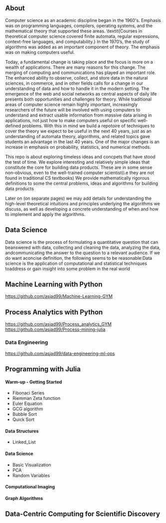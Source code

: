 
## About

Computer science as an academic discipline began in the 1960's. Emphasis was on programming languages, compilers, operating systems, and the mathematical theory that supported these areas. \textit{Courses in theoretical computer science covered finite automata, regular expressions, context-free languages, and computability.} In the 1970’s, the study of algorithms was added as an important component of theory. The emphasis was on making computers useful. 

Today, a fundamental change is taking place and the focus is more on a wealth of applications. There are many reasons for this change. The merging of computing and communications has played an important role. The enhanced ability to observe, collect, and store data in the natural sciences, in commerce, and in other fields calls for a change in our understanding of data and how to handle it in the modern setting. The emergence of the web and social networks as central aspects of daily life presents both opportunities and challenges for theory. While traditional areas of computer science remain highly important, increasingly researchers of the future will be involved with using computers to understand and extract usable information from massive data arising in applications, not just how to make computers useful on specific well-defined problems. With this in mind we build a repotoire of techniques to cover the theory we expect to be useful in the next 40 years, just as an understanding of automata theory, algorithms, and related topics gave students an advantage in the last 40 years. One of the major changes is an increase in emphasis on probability, statistics, and numerical methods.



This repo is about exploring timeless ideas and concpets that have stood the test of time. We explore interesting and relatively simple ideas  that constitute the core for building data products. These are in some sense non-obvious,
even to the well-trained computer scientist(i.e they are not found in traditional CS textbooks) We provide   mathematically rigorous definitions to some the central problems, ideas and algorithms for building data products
 
Later on (on separate pages) we may add details for understanding the high-level theoretical intuitions and principles underlying the algorithms we discuss, as well as developing a concrete understanding of when and how to implement and apply the algorithms.




## Data Science

Data science is the process of formulating a quantitative question that can beanswered with data, collecting and cleaning the data, analyzing the data, andcommunicating the answer to the question to a relevant audience. If we do want aconcise definition, the following seems to be reasonable:Data science is the application of computational and statistical techniques toaddress or gain insight into some problem in the real world


## Machine Learning with Python

https://github.com/asjad99/Machine-Learning-GYM


## Process Analytics with Python

https://github.com/asjad99/Process_analytics_GYM 
https://github.com/asjad99/Process-mining-julia 

### Data Engineering

https://github.com/asjad99/data-engineering-ml-ops

## Programming with Julia 

#### Warm-up - Getting Started 

- Fibonaci Series
- Riemman Zeta function 
- Euler Equation
- GCG algorithm
- Bubble Sort 
- Quick Sort 


#### Data Structures 

- Linked_List 


#### Data Science

- Basic Visualization 
- PCA 
- Random Variables  


#### Computational Imaging 



#### Graph Algorithms 

## Data-Centric Computing for Scientific Discovery 
